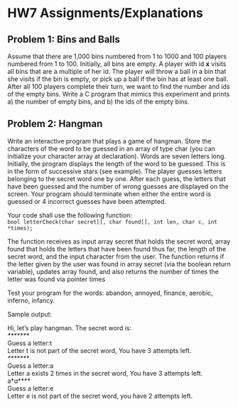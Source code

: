 # HW7 Assignments/Explanations


## Problem 1: Bins and Balls


Assume that there are 1,000 bins numbered from 1 to 1000 and 100 players numbered from 1 to 100. Initially, all bins are empty. A player with id **x** visits all bins that are a multiple of her id. The player will throw a ball in a bin that she visits if the bin is empty, or pick up a ball if the bin has at least one ball. After all 100 players complete their turn, we want to find the number and ids of the empty bins. Write a C program that mimics this experiment and prints a) the number of empty bins, and b) the ids of the empty bins.

## Problem 2: Hangman


Write an interactive program that plays a game of hangman. Store the characters of the word to be guessed in an array of type char (you can initialize your character array at declaration). Words are seven letters long. Initially, the program displays the length of the word to be guessed. This is in the form of successive stars (see example). The player guesses letters belonging to the secret word one by one. After each guess, the letters that have been guessed and the number of wrong guesses are displayed on the screen. Your program should terminate when either the entire word is guessed or 4 incorrect guesses have been attempted.

Your code shall use the following function: <br/>
`bool letterCheck(char secret[], char found[], int len, char c, int *times);` <br/>

The function receives as input array secret that holds the secret word, array found that holds the letters that have been found thus far, the length of the secret word, and the input character from the user. The function returns if the letter given by the user was found in array secret (via the boolean return variable), updates array found, and also returns the number of times the letter was found via pointer times <br/>

Test your program for the words: abandon, annoyed, finance, aerobic, inferno, infancy.

Sample output:

Hi, let’s play hangman. The secret word is: <br/>
_*******_ <br />
Guess a letter:t <br />
Letter t is not part of the secret word, You have 3 attempts left. <br />
_*******_ <br />
Guess a letter:a <br />
Letter a exists 2 times in the secret word, You have 3 attempts left. <br />
a*_a_**** <br />
Guess a letter:e <br />
Letter e is not part of the secret word, you have 2 attempts left. 
